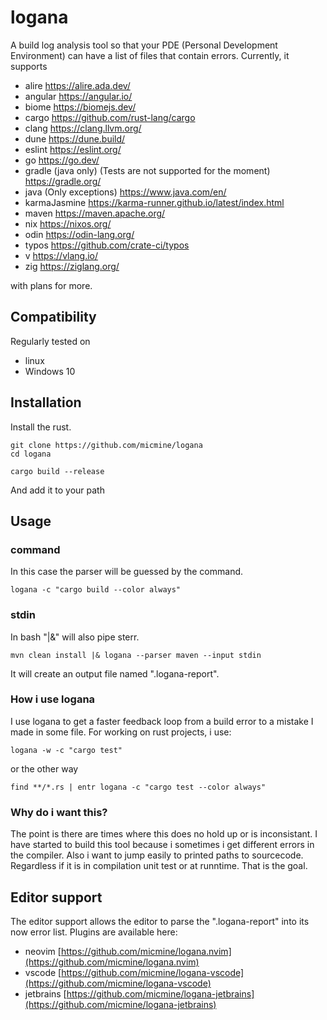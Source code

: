 # logana

A build log analysis tool so that your PDE (Personal Development Environment) can have a list of files that contain errors.
Currently, it supports

- alire https://alire.ada.dev/
- angular https://angular.io/
- biome https://biomejs.dev/
- cargo https://github.com/rust-lang/cargo
- clang https://clang.llvm.org/
- dune https://dune.build/
- eslint https://eslint.org/
- go https://go.dev/
- gradle (java only) (Tests are not supported for the moment) https://gradle.org/
- java (Only exceptions) https://www.java.com/en/
- karmaJasmine https://karma-runner.github.io/latest/index.html
- maven https://maven.apache.org/
- nix https://nixos.org/
- odin https://odin-lang.org/
- typos https://github.com/crate-ci/typos
- v https://vlang.io/
- zig https://ziglang.org/

with plans for more.

## Compatibility

Regularly tested on

- linux
- Windows 10

## Installation

Install the rust.

``` command
git clone https://github.com/micmine/logana
cd logana

cargo build --release
```

And add it to your path

## Usage

### command

In this case the parser will be guessed by the command.

``` command
logana -c "cargo build --color always"
```

### stdin

In bash "|&" will also pipe sterr.

``` command
mvn clean install |& logana --parser maven --input stdin
```

It will create an output file named ".logana-report".

### How i use logana

I use logana to get a faster feedback loop from a build error to a mistake I made in some file.
For working on rust projects, i use:

``` command
logana -w -c "cargo test"
```
or the other way
``` command
find **/*.rs | entr logana -c "cargo test --color always"
```

### Why do i want this?
The point is there are times where this does no hold up or is inconsistant. I have started to build this tool because i sometimes i get different errors in the compiler. Also i want to jump easily to printed paths to sourcecode. Regardless if it is in compilation unit test or at runntime. That is the goal.

## Editor support

The editor support allows the editor to parse the ".logana-report" into its now error list.
Plugins are available here:

- neovim [https://github.com/micmine/logana.nvim](https://github.com/micmine/logana.nvim)
- vscode [https://github.com/micmine/logana-vscode](https://github.com/micmine/logana-vscode)
- jetbrains [https://github.com/micmine/logana-jetbrains](https://github.com/micmine/logana-jetbrains)
